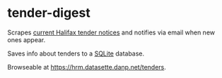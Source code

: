 # tender-digest

Scrapes [current Halifax tender notices](https://halifax.bidsandtenders.ca/Module/Tenders/en) and notifies via email when new ones appear.

Saves info about tenders to a [SQLite](https://www.sqlite.org/) database.

Browseable at https://hrm.datasette.danp.net/tenders.
